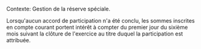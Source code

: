 Contexte: Gestion de la réserve spéciale.

Lorsqu'aucun accord de participation n'a été conclu, les sommes inscrites en compte courant portent intérêt à compter du premier jour du sixième mois suivant la clôture de l'exercice au titre duquel la participation est attribuée.